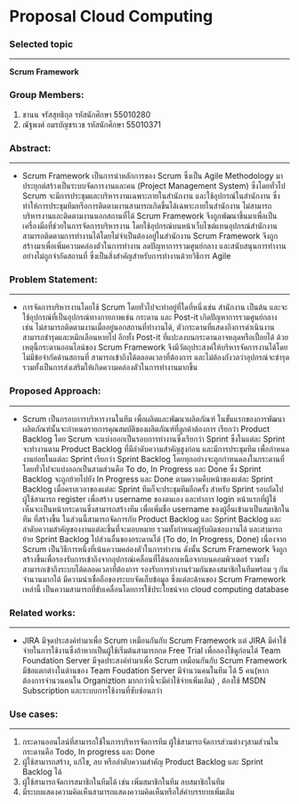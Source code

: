 ﻿Proposal Cloud Computing
========================

### Selected topic
----------------
**Scrum Framework**

### Group Members:
1. ชานน จรัสสุทธิกุล 		รหัสนักศึกษา 55010280
2. ณัฐพงศ์ อมรบัญชรเวช 	รหัสนักศึกษา 55010371

### Abstract:
----------------
- Scrum Framework เป็นการนำหลักการของ Scrum ซึ่งเป็น Agile Methodology มาประยุกต์สร้างเป็นระบบจัดการงานและคน (Project Management System) ซึ่งโดยทั่วไป Scrum จะมีการประชุมและบริหารงานเฉพาะภายในสำนักงาน และใช้อุปกรณ์ในสำนักงาน ซึ่งทำให้การประชุมทีมหรือการติดตามงานสามารถเกิดขึ้นได้เฉพาะภายในสำนักงาน ไม่สามารถบริหารงานและติดตามงานนอกสถานที่ได้ Scrum Framework จึงถูกพัฒนาขึ้นมาเพื่อเป็นเครื่องมือที่ช่วยในการจัดการบริหารงาน โดยใช้อุปกรณ์บนหน้าเว็บไซต์แทนอุปกรณ์สำนักงาน สามารถติดตามการทำงานได้โดยไม่จำเป็นต้องอยู่ในสำนักงาน Scrum Framework จึงถูกสร้างมาเพื่อเพิ่มความคล่องตัวในการทำงาน ลดปัญหาการรวมศูนย์กลาง และสนับสนุนการทำงานอย่างไม่ถูกจำกัดสถานที่ ซึ่งเป็นสิ่งสำคัญสำหรับการทำงานด้วยวิธีการ Agile

### Problem Statement:
----------------
- การจัดการบริหารงานโดยใช้ Scrum โดยทั่วไปจะทำอยู่ที่ใดที่หนึ่งเช่น สำนักงาน เป็นต้น และจะใช้อุปกรณ์ที่เป็นอุปกรณ์ทางกายภาพเช่น กระดาน และ Post-it เกิดปัญหาการรวมศูนย์กลาง เช่น ไม่สามารถติดตามงานเมื่ออยู่นอกสถานที่ทำงานได้, ตัวกระดานที่แสดงถึงการดำเนินงานสามารถชำรุดและหมึกเลือนหายไป อีกทั้ง Post-it ที่แปะลงบนกระดานอาจหลุดหรือเปื่อยได้ ด้วยเหตุนี้กระดานออนไลน์ของ Scrum Framework จึงมีวัตถุประสงค์ให้บริหารจัดการงานได้โดยไม่มีข้อจำกัดด้านสถานที่ สามารถเข้าถึงได้ตลอดเวลาที่ต้องการ และไม่ต้องกังวลว่าอุปกรณ์จะชำรุด รวมทั้งเป็นการส่งเสริมให้เกิดความคล่องตัวในการทำงานมากขึ้น

### Proposed Approach:
----------------
- Scrum เป็นกรอบการบริหารงานในทีม เพื่อผลิตและพัฒนาผลิตภัณฑ์ ในขั้นแรกของการพัฒนาผลิตภัณฑ์นั้นจะกำหนดรายการคุณสมบัติของผลิตภัณฑ์ที่ลูกค้าต้องการ เรียกว่า Product Backlog โดย Scrum จะแบ่งออกเป็นรอบการทำงานซึ่งเรียกว่า Sprint ซึ่งในแต่ละ Sprint จะทำงานตาม Product Backlog ที่มีลำดับความสำคัญสูงก่อน และมีการประชุมทีม เพื่อกำหนดงานย่อยในแต่ละ Sprint เรียกว่า Sprint Backlog โดยทุกอย่างจะถูกกำหนดลงในกระดานที่โดยทั่วไปจะแบ่งออกเป็นสามส่วนคือ To do, In Progress และ Done ซึ่ง Sprint Backlog จะถูกย้ายไปยัง In Progress และ Done ตามความคืบหน้าของแต่ละ Sprint Backlog เมื่อครบเวลาของแต่ละ Sprint ทีมก็จะประชุมทีมอีกครั้ง สำหรับ Sprint รอบถัดไป  
ผู้ใช้สามารถ register เพื่อสร้าง username ของตนเอง และทำการ login หน้าแรกที่ผู้ใช้เห็นจะเป็นหน้ากระดานซึ่งสามารถสร้างทีม เพื่อเพิ่มชื่อ username ของผู้อื่นเข้ามาเป็นสมาชิกในทีม ที่สร้างขึ้น ในส่วนนี้สามารถจัดการกับ Product Backlog และ Sprint Backlog และลำดับความสำคัญของงานแต่ละชิ้นที่จะมอบหมาย รวมทั้งกำหนดผู้รับผิดชอบงานได้ และสามารถย้าย Sprint Backlog ไปส่วนอื่นของกระดานได้ (To do, In Progress, Done) 
เนื่องจาก Scrum เป็นวิธีการหนึ่งที่เน้นความคล่องตัวในการทำงาน ดังนั้น Scrum Framework จึงถูกสร้างขึ้นเพื่อรองรับการเข้าถึงจากอุปกรณ์เคลื่อนที่ได้นอกเหนือจากบนคอมพิวเตอร์ รวมทั้งสามารถเข้าถึงระบบได้ตลอดเวลาที่ต้องการ รองรับการทำงานร่วมกันของสมาชิกในทีมพร้อม ๆ กันจำนวนมากได้ มีความน่าเชื่อถือของระบบจัดเก็บข้อมูล ซึ่งแต่ละด้านของ Scrum Framework เหล่านี้ เป็นความสามารถที่ขับเคลื่อนโดยการใช้ประโยชน์จาก cloud computing database

### Related works:
----------------
- JIRA  มีจุดประสงค์ทำมาเพื่อ Scrum เหมือนกันกับ Scrum Framework แต่ JIRA มีค่าใช้จ่ายในการใช้งานซึ่งถ้าหากเป็นผู้ใช้เริ่มต้นสามารถกด Free Trial เพื่อลองใช้ดูก่อนได้
Team Foundation Server มีจุดประสงค์ทำมาเพื่อ Scrum เหมือนกันกับ Scrum Framework มีข้อแตกต่างในด้านของ Team Foudation Server มีจำนวนคนในทีม ได้ 5 คน(หากต้องการจำนวนคนใน Organiztion มากกว่านี้จะมีค่าใช้จ่ายเพิ่มเติม) , ต้องใช้  MSDN Subscription และระบบการใช้งานที่ซับซ้อนกว่า  

### Use cases:
----------------
1. กระดานออนไลน์ที่สามารถใช้ในการบริหารจัดการทีม ผู้ใช้สามารถจัดการส่วนต่างๆสามส่วนในกระดานคือ  Todo, In progress และ Done
2. ผู้ใช้สามารถสร้าง, แก้ไข, ลบ หรือลำดับความสำคัญ Product Backlog และ Sprint Backlog ได้
3. ผู้ใช้สามารถจัดการสมาชิกในทีมได้ เช่น เพิ่มสมาชิกในทีม ลบสมาชิกในทีม
4. มีระบบแสดงความคิดเห็นสามารถแสดงความคิดเห็นหรือใส่คำบรรยายเพิ่มเติม

